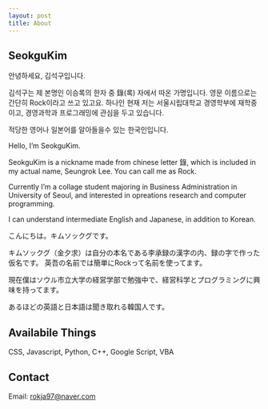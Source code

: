 ```yaml
---
layout: post
title: About
---
```

## SeokguKim

안녕하세요, 김석구입니다.

김석구는 제 본명인 이승록의 한자 중  錄(록) 자에서 따온 가명입니다. 영문 이름으로는 간단히 Rock이라고 쓰고 있고요.
하나인
현재 저는 서울시립대학교 경영학부에 재학중이고, 경영과학과 프로그래밍에 관심을 두고 있습니다.

적당한 영어나 일본어를 알아들을수 있는 한국인입니다.

Hello, I’m SeokguKim.

SeokguKim is a nickname made from chinese letter 錄, which is included in my actual name, Seungrok Lee. You can call me as Rock.

Currently I’m a collage student majoring in Business Administration in University of Seoul, and interested in opreations research and computer programming.

I can understand intermediate English and Japanese, in addition to Korean.

こんにちは。キムソックグです。

キムソックグ（金夕求）は自分の本名である李承録の漢字の内、録の字で作った仮名です。 英吾の名前では簡単にRockって名前を使ってます。

現在僕はソウル市立大学の経営学部で勉強中で、経営科学とプログラミングに興味を持ってます。

あるほどの英語と日本語は聞き取れる韓国人です。

## Availabile Things

CSS, Javascript, Python, C++, Google Script, VBA 

## Contact

Email: rokja97@naver.com
